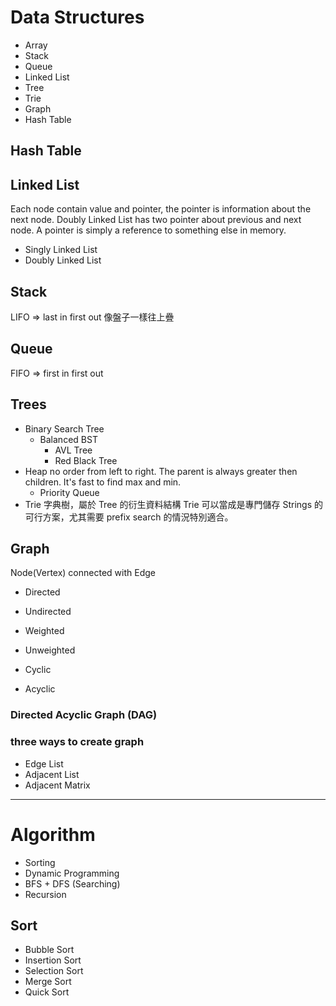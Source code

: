 # Data Structures
- Array
- Stack
- Queue
- Linked List
- Tree
- Trie
- Graph
- Hash Table

## Hash Table

## Linked List
Each node contain value and pointer, the pointer is information about the next node.
Doubly Linked List has two pointer about previous and next node.
A pointer is simply a reference to something else in memory.

- Singly Linked List
- Doubly Linked List

## Stack
LIFO => last in first out
像盤子一樣往上疊

## Queue
FIFO => first in first out

## Trees

- Binary Search Tree
    - Balanced BST
        - AVL Tree
        - Red Black Tree
- Heap
    no order from left to right. The parent is always greater then children.
    It's fast to find max and min.
    - Priority Queue
- Trie
    字典樹，屬於 Tree 的衍生資料結構
    Trie 可以當成是專門儲存 Strings 的可行方案，尤其需要 prefix search 的情況特別適合。

## Graph

Node(Vertex) connected with Edge

- Directed 
- Undirected

- Weighted 
- Unweighted

- Cyclic
- Acyclic

### Directed Acyclic Graph (DAG)

### three ways to create graph

- Edge List
- Adjacent List
- Adjacent Matrix

--------

# Algorithm
- Sorting
- Dynamic Programming
- BFS + DFS (Searching)
- Recursion


## Sort
- Bubble Sort
- Insertion Sort
- Selection Sort
- Merge Sort
- Quick Sort